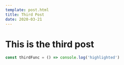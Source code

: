 ```yaml
---
template: post.html
title: Third Post
date: 2020-03-21
---
```


# This is the third post

```javascript
const thirdFunc = () => console.log('highlighted')
```